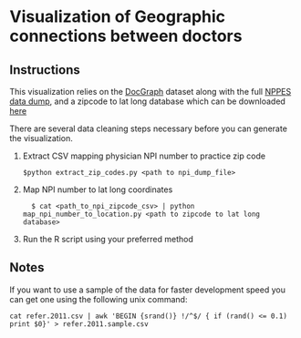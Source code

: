# Visualization of Geographic connections between doctors

## Instructions

This visualization relies on the 
[DocGraph](http://strata.oreilly.com/2012/11/docgraph-open-social-doctor-data.html)
dataset along with the full [NPPES data dump](http://nppes.viva-it.com/NPI_Files.html), and
a zipcode to lat long database which can be downloaded [here](http://federalgovernmentzipcodes.us/)

There are several data cleaning steps necessary before you can generate the visualization.

1. Extract CSV mapping physician NPI number to practice zip code

    ```
    $python extract_zip_codes.py <path to npi_dump_file>
    ```

2. Map NPI number to lat long coordinates

    ```
      $ cat <path_to_npi_zipcode_csv> | python map_npi_number_to_location.py <path to zipcode to lat long database>
    ```

3. Run the R script using your preferred method 
    

## Notes
If you want to use a sample of the data for faster development speed you can get one using the following unix command:

```
cat refer.2011.csv | awk 'BEGIN {srand()} !/^$/ { if (rand() <= 0.1) print $0}' > refer.2011.sample.csv
```
